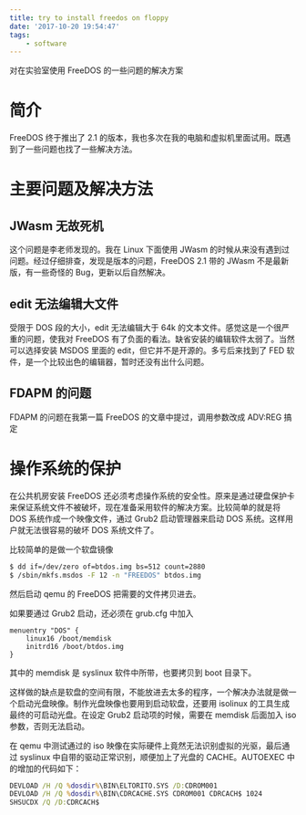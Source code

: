 ```yaml
---
title: try to install freedos on floppy
date: '2017-10-20 19:54:47'
tags:
    - software
---
```


对在实验室使用 FreeDOS 的一些问题的解决方案

<!--more-->

# 简介

FreeDOS 终于推出了 2.1 的版本，我也多次在我的电脑和虚拟机里面试用。既遇到了一些问题也找了一些解决方法。

# 主要问题及解决方法

## JWasm 无故死机

这个问题是李老师发现的。我在 Linux 下面使用 JWasm 的时候从来没有遇到过问题。经过仔细排查，发现是版本的问题，FreeDOS 2.1 带的 JWasm 不是最新版，有一些奇怪的 Bug，更新以后自然解决。

## edit 无法编辑大文件

受限于 DOS 段的大小，edit 无法编辑大于 64k 的文本文件。感觉这是一个很严重的问题，使我对 FreeDOS 有了负面的看法。缺省安装的编辑软件太弱了。当然可以选择安装 MSDOS 里面的 edit，但它并不是开源的。多亏后来找到了 FED 软件，是一个比较出色的编辑器，暂时还没有出什么问题。

## FDAPM 的问题

FDAPM 的问题在我第一篇 FreeDOS 的文章中提过，调用参数改成 ADV:REG 搞定

# 操作系统的保护

在公共机房安装 FreeDOS 还必须考虑操作系统的安全性。原来是通过硬盘保护卡来保证系统文件不被破坏，现在准备采用软件的解决方案。比较简单的就是将 DOS 系统作成一个映像文件，通过 Grub2 启动管理器来启动 DOS 系统。这样用户就无法很容易的破坏 DOS 系统文件了。

比较简单的是做一个软盘镜像

```bash
$ dd if=/dev/zero of=btdos.img bs=512 count=2880
$ /sbin/mkfs.msdos -F 12 -n "FREEDOS" btdos.img
```

然后启动 qemu 的 FreeDOS 把需要的文件拷贝进去。

如果要通过 Grub2 启动，还必须在 grub.cfg 中加入

```text
menuentry "DOS" {
    linux16 /boot/memdisk
    initrd16 /boot/btdos.img
}
```

其中的 memdisk 是 syslinux 软件中所带，也要拷贝到 boot 目录下。

这样做的缺点是软盘的空间有限，不能放进去太多的程序，一个解决办法就是做一个启动光盘映像。制作光盘映像也要用到启动软盘，还要用 isolinux 的工具生成最终的可启动光盘。在设定 Grub2 启动项的时候，需要在 memdisk 后面加入 iso 参数，否则无法启动。

在 qemu 中测试通过的 iso 映像在实际硬件上竟然无法识别虚拟的光驱，最后通过 syslinux 中自带的驱动正常识别，顺便加上了光盘的 CACHE。AUTOEXEC 中的增加的代码如下：

```bat
DEVLOAD /H /Q %dosdir%\BIN\ELTORITO.SYS /D:CDROM001
DEVLOAD /H /Q %dosdir%\BIN\CDRCACHE.SYS CDROM001 CDRCACH$ 1024
SHSUCDX /Q /D:CDRCACH$
```

